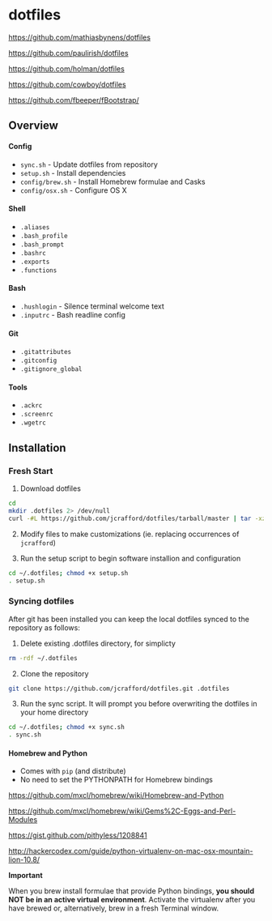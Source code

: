 # dotfiles

https://github.com/mathiasbynens/dotfiles

https://github.com/paulirish/dotfiles

https://github.com/holman/dotfiles

https://github.com/cowboy/dotfiles

https://github.com/fbeeper/fBootstrap/

## Overview

#### Config
* `sync.sh` - Update dotfiles from repository
* `setup.sh` - Install dependencies
* `config/brew.sh` - Install Homebrew formulae and Casks
* `config/osx.sh` - Configure OS X

#### Shell
* `.aliases`
* `.bash_profile`
* `.bash_prompt`
* `.bashrc`
* `.exports`
* `.functions`

#### Bash
* `.hushlogin` - Silence terminal welcome text
* `.inputrc` - Bash readline config

#### Git
* `.gitattributes`
* `.gitconfig`
* `.gitignore_global`

#### Tools
* `.ackrc`
* `.screenrc`
* `.wgetrc`

## Installation

### Fresh Start

1. Download dotfiles

```bash
cd
mkdir .dotfiles 2> /dev/null
curl -#L https://github.com/jcrafford/dotfiles/tarball/master | tar -xzv --strip-components 1 --exclude={README.md} -C .dotfiles
```

2. Modify files to make customizations (ie. replacing occurrences of `jcrafford`)

3. Run the setup script to begin software installion and configuration

```bash
cd ~/.dotfiles; chmod +x setup.sh
. setup.sh
```

### Syncing dotfiles

After git has been installed you can keep the local dotfiles synced to the repository as follows:

1. Delete existing .dotfiles directory, for simplicty

```bash
rm -rdf ~/.dotfiles
```

2. Clone the repository

```bash
git clone https://github.com/jcrafford/dotfiles.git .dotfiles
```

3. Run the sync script. It will prompt you before overwriting the dotfiles in your home directory

```bash
cd ~/.dotfiles; chmod +x sync.sh
. sync.sh
```

#### Homebrew and Python

  * Comes with ```pip``` (and distribute)
  * No need to set the PYTHONPATH for Homebrew bindings

https://github.com/mxcl/homebrew/wiki/Homebrew-and-Python

https://github.com/mxcl/homebrew/wiki/Gems%2C-Eggs-and-Perl-Modules

https://gist.github.com/pithyless/1208841

http://hackercodex.com/guide/python-virtualenv-on-mac-osx-mountain-lion-10.8/

__Important__

When you brew install formulae that provide Python bindings, **you should NOT be in an active virtual environment**.
Activate the virtualenv after you have brewed or, alternatively, brew in a fresh Terminal window.
